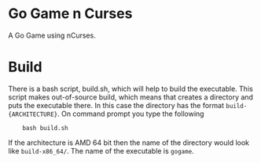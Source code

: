 Go Game n Curses
===========================

A Go Game using nCurses.

Build
=====

There is a bash script, build.sh, which will help to build the executable. This script makes out-of-source build, which means that creates
a directory and puts the executable there. In this case the directory has the format `build-{ARCHITECTURE}`. On command prompt you type
the following

        bash build.sh

If the architecture is AMD 64 bit then the name of the directory would look like `build-x86_64/`. The name of the executable is `gogame`.
